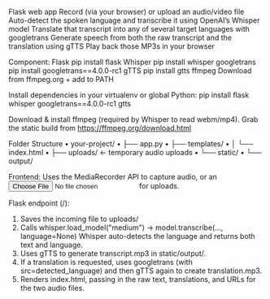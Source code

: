 Flask web app
Record (via your browser) or upload an audio/video file
Auto-detect the spoken language and transcribe it using OpenAI’s Whisper model
Translate that transcript into any of several target languages with googletrans
Generate speech from both the raw transcript and the translation using gTTS
Play back those MP3s in your browser

Component:
Flask	 pip install flask
Whisper	 pip install whisper
googletrans	 pip install googletrans==4.0.0-rc1
gTTS	 pip install gtts
ffmpeg	 Download from ffmpeg.org + add to PATH


Install dependencies in your virtualenv or global Python:
pip install flask whisper googletrans==4.0.0-rc1 gtts

Download & install ffmpeg (required by Whisper to read webm/mp4).
Grab the static build from https://ffmpeg.org/download.html


Folder Structure
•	your-project/
•	├── app.py
•	├── templates/
•	│   └── index.html
•	├── uploads/           ← temporary audio uploads
•	└── static/
•	    └── output/ 


Frontend:
Uses the MediaRecorder API to capture audio, or an <input type="file"> for uploads.

Flask endpoint (/):
1.	Saves the incoming file to uploads/
2.	Calls whisper.load_model("medium") → model.transcribe(..., language=None)
    Whisper auto-detects the language and returns both text and language.
3.	Uses gTTS to generate transcript.mp3 in static/output/.
4.	If a translation is requested, uses googletrans (with src=detected_language) and then gTTS again to create translation.mp3.
5.	Renders index.html, passing in the raw text, translations, and URLs for the two audio files.
